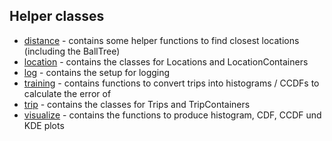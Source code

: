 ## Helper classes

- [distance](./distance.py) - contains some helper functions to find closest locations (including the BallTree)
- [location](./location.py) - contains the classes for Locations and LocationContainers
- [log](./log.py) - contains the setup for logging
- [training](./training.py) - contains functions to convert trips into histograms / CCDFs to calculate the error of
- [trip](./trip.py) - contains the classes for Trips and TripContainers
- [visualize](./visualize.py) - contains the functions to produce histogram, CDF, CCDF und KDE plots